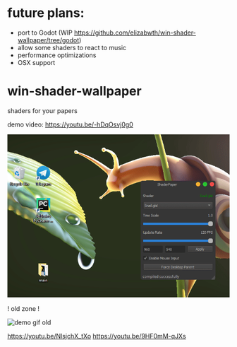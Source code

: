 # future plans:
- port to Godot (WIP https://github.com/elizabwth/win-shader-wallpaper/tree/godot)
- allow some shaders to react to music
- performance optimizations
- OSX support

# win-shader-wallpaper

shaders for your papers

demo video: https://youtu.be/-hDqOsvj0g0

![demo gif 1](https://raw.githubusercontent.com/Elizabwth/win-shader-wallpaper/master/snail.gif)


! old zone !

![demo gif old](https://raw.githubusercontent.com/Elizabwth/win-shader-wallpaper/master/mirkye.gif)

https://youtu.be/NlsjchX_tXo
https://youtu.be/9HF0mM-qJXs
